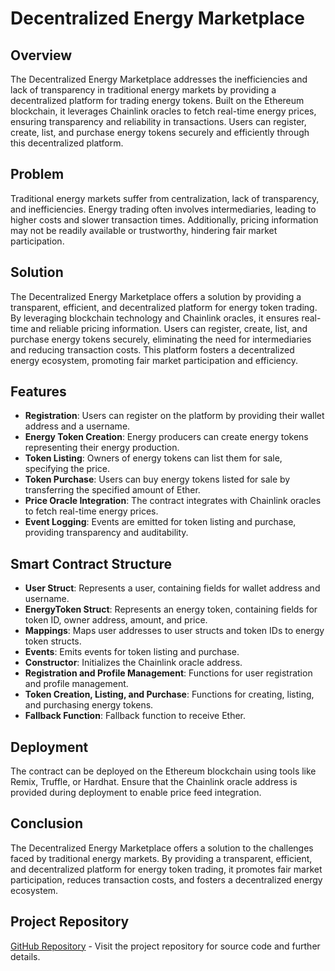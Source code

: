 # Decentralized Energy Marketplace

## Overview
The Decentralized Energy Marketplace addresses the inefficiencies and lack of transparency in traditional energy markets by providing a decentralized platform for trading energy tokens. Built on the Ethereum blockchain, it leverages Chainlink oracles to fetch real-time energy prices, ensuring transparency and reliability in transactions. Users can register, create, list, and purchase energy tokens securely and efficiently through this decentralized platform.

## Problem
Traditional energy markets suffer from centralization, lack of transparency, and inefficiencies. Energy trading often involves intermediaries, leading to higher costs and slower transaction times. Additionally, pricing information may not be readily available or trustworthy, hindering fair market participation.

## Solution
The Decentralized Energy Marketplace offers a solution by providing a transparent, efficient, and decentralized platform for energy token trading. By leveraging blockchain technology and Chainlink oracles, it ensures real-time and reliable pricing information. Users can register, create, list, and purchase energy tokens securely, eliminating the need for intermediaries and reducing transaction costs. This platform fosters a decentralized energy ecosystem, promoting fair market participation and efficiency.

## Features
- **Registration**: Users can register on the platform by providing their wallet address and a username.
- **Energy Token Creation**: Energy producers can create energy tokens representing their energy production.
- **Token Listing**: Owners of energy tokens can list them for sale, specifying the price.
- **Token Purchase**: Users can buy energy tokens listed for sale by transferring the specified amount of Ether.
- **Price Oracle Integration**: The contract integrates with Chainlink oracles to fetch real-time energy prices.
- **Event Logging**: Events are emitted for token listing and purchase, providing transparency and auditability.

## Smart Contract Structure
- **User Struct**: Represents a user, containing fields for wallet address and username.
- **EnergyToken Struct**: Represents an energy token, containing fields for token ID, owner address, amount, and price.
- **Mappings**: Maps user addresses to user structs and token IDs to energy token structs.
- **Events**: Emits events for token listing and purchase.
- **Constructor**: Initializes the Chainlink oracle address.
- **Registration and Profile Management**: Functions for user registration and profile management.
- **Token Creation, Listing, and Purchase**: Functions for creating, listing, and purchasing energy tokens.
- **Fallback Function**: Fallback function to receive Ether.

## Deployment
The contract can be deployed on the Ethereum blockchain using tools like Remix, Truffle, or Hardhat. Ensure that the Chainlink oracle address is provided during deployment to enable price feed integration.

## Conclusion
The Decentralized Energy Marketplace offers a solution to the challenges faced by traditional energy markets. By providing a transparent, efficient, and decentralized platform for energy token trading, it promotes fair market participation, reduces transaction costs, and fosters a decentralized energy ecosystem.

## Project Repository
[GitHub Repository](https://github.com/sammy-dev/Decentralized-Energy-Marketplace) - Visit the project repository for source code and further details.
